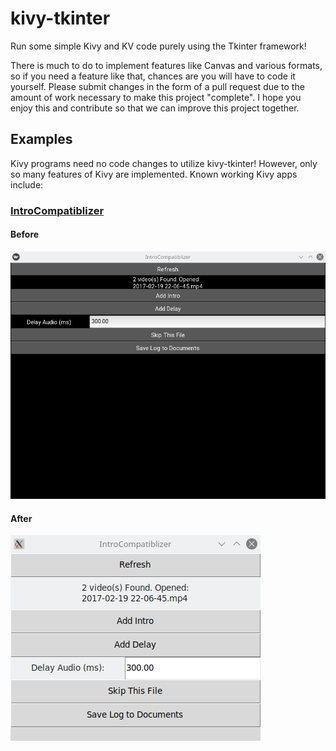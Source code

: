 # kivy-tkinter
Run some simple Kivy and KV code purely using the Tkinter framework!

There is much to do to implement features like Canvas and various
formats, so if you need a feature like that, chances are you will have
to code it yourself. Please submit changes in the form of a pull
request due to the amount of work necessary to make this project
"complete". I hope you enjoy this and contribute so that we can improve
this project together.

## Examples
Kivy programs need no code changes to utilize kivy-tkinter! However,
only so many features of Kivy are implemented. Known working Kivy
apps include:

### [IntroCompatiblizer](https://github.com/poikilos/IntroCompatiblizer)

#### Before
![IntroCompatiblizer before](doc/images/IntroCompatiblizer-before.png)

#### After
![IntroCompatiblizer after](doc/images/IntroCompatiblizer-after.png)
